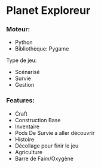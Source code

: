# Planet Exploreur

### Moteur:
* Python
* Bibliothèque: Pygame

Type de jeu:
* Scénarisé
* Survie
* Gestion
  
### Features:
* Craft
* Construction Base
* Inventaire
* Pods De Survie a aller découvrir
* Histoire
* Décollage pour finir le jeu
* Agriculture
* Barre de Faim/Oxygène
